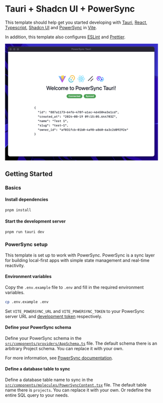 # Tauri + Shadcn UI + PowerSync

This template should help get you started developing with [Tauri](https://tauri.app), [React](https://reactjs.org), [Typescript](https://typescriptlang.org), [Shadcn UI](https://ui.shadcn.com) and [PowerSync](https://powersync.com) in [Vite](https://vitejs.dev).

In addition, this template also configures [ESLint](https://eslint.org/) and [Prettier](https://prettier.io/).

![Demo Screenshot](./assets/demo.png)

## Getting Started

### Basics

#### Install dependencies

```bash
pnpm install
```

#### Start the development server

```bash
pnpm run tauri dev
```

### PowerSync setup

This template is set up to work with PowerSync. PowerSync is a sync layer for building local-first apps with simple state management and real-time reactivity.

#### Environment variables

Copy the `.env.example` file to `.env` and fill in the required environment variables.

```bash
cp .env.example .env
```

Set `VITE_POWERSYNC_URL` and `VITE_POWERSYNC_TOKEN` to your PowerSync server URL and [development token](https://docs.powersync.com/usage/installation/authentication-setup/development-tokens) respectively.

#### Define your PowerSync schema

Define your PowerSync schema in the [`src/components/providers/AppSchema.ts`](src/components/providers/AppSchema.ts) file. The default schema there is an arbitrary Project schema. You can replace it with your own.

For more information, see [PowerSync documentation](https://docs.powersync.com/client-sdk-references/js-web#id-1.-define-the-schema).

#### Define a database table to sync

Define a database table name to sync in the [`src/components/molecules/PowerSyncContent.tsx`](src/components/molecules/PowerSyncContent.tsx) file. The default table name there is `projects`. You can replace it with your own. Or redefine the entire SQL query to your needs.
